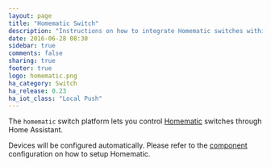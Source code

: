 ```yaml
---
layout: page
title: "Homematic Switch"
description: "Instructions on how to integrate Homematic switches within Home Assistant."
date: 2016-06-28 08:30
sidebar: true
comments: false
sharing: true
footer: true
logo: homematic.png
ha_category: Switch
ha_release: 0.23
ha_iot_class: "Local Push"
---
```



The `homematic` switch platform lets you control [Homematic](http://www.homematic.com/) switches through Home Assistant.

Devices will be configured automatically. Please refer to the [component](/components/homematic/) configuration on how to setup Homematic.